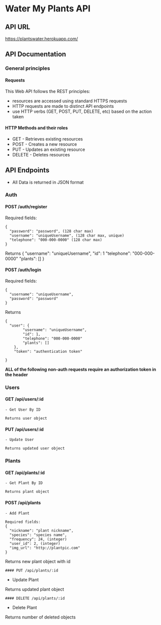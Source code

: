 # Water My Plants API

## API URL

https://plantswater.herokuapp.com/

## API Documentation

### General principles

#### Requests
This Web API follows the REST principles:
- resources are accessed using standard HTTPS requests
- HTTP requests are made to distinct API endpoints
- use HTTP verbs (GET, POST, PUT, DELETE, etc) based on the action taken

#### HTTP Methods and their roles
- GET - Retrieves existing resources
- POST - Creates a new resource
- PUT - Updates an existing resource
- DELETE - Deletes resources

## API Endpoints
- All Data is returned in JSON format

### Auth
#### POST /auth/register
Required fields:
```
{ 
  "password": "password", (128 char max)
  "username": "uniqueUsername", (128 char max, unique)
  "telephone": "000-000-0000" (128 char max)
}
```
Returns 
  {
    "username": "uniqueUsername",
    "id": 1
    "telephone": "000-000-0000"
    "plants": []
  }

#### POST /auth/login
Required fields:
```
{
  "username": "uniqueUsername",
  "password": "password"
}
```
Returns 
```
{
  "user": {
        "username": "uniqueUsername",
        "id": 1,
        "telephone": "000-000-0000"
        "plants": []
    },
    "token": "authentication token"

}
```

**ALL of the following non-auth requests require an authorization token in the header**

### Users
#### GET /api/users/:id
```
- Get User By ID

Returns user object
```
#### PUT /api/users/:id
```
- Update User 

Returns updated user object
```
### Plants

#### GET /api/plants/:id
```
- Get Plant By ID

Returns plant object
```
#### POST /api/plants
```
- Add Plant

Required fields:
{ 
  "nickname": "plant nickname",
  "species": "species name",
  "frequency": 24, (integer)
  "user_id": 2, (integer)
  "img_url": "http://plantpic.com"
}
```
Returns new plant object with id
```
#### PUT /api/plants/:id
```
- Update Plant

Returns updated plant object
```
#### DELETE /api/plants/:id
```
- Delete Plant

Returns number of deleted objects
```
